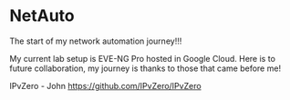 # NetAuto
The start of my network automation journey!!!

My current lab setup is EVE-NG Pro hosted in Google Cloud. Here is to future
collaboration, my journey is thanks to those that came before me!

IPvZero - John 
https://github.com/IPvZero/IPvZero
